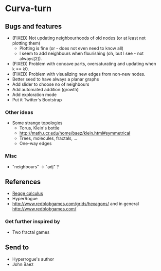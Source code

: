 # Curva-turn

## Bugs and features

* (FIXED) Not updating neighbourhoods of old nodes (or at least not plotting them)
    * Plotting is fine (or - does not even need to know all)
    * I seem to add neighbours when flourishing (oh, but I see - not always[2]).
* (FIXED) Problem with concave parts, oversaturating and updating when k == k0.
* (FIXED) Problem with visualizing new edges from non-new nodes.
* Better seed to have always a planar graphs
* Add slider to choose no of neighbours
* Add automated addition (growth)
* Add exploration mode
* Put it Twitter's Bootstrap

### Other ideas

* Some strange topologies
    * Torus, Klein's bottle 
    * http://math.ucr.edu/home/baez/klein.html#symmetrical
    * Trees, molecules, fractals, ...
    * One-way edges

### Misc

* "neighbours" -> "adj" ?

## References

* [Regge calculus](http://en.wikipedia.org/wiki/Regge_calculus)
* HyperRogue
* http://www.redblobgames.com/grids/hexagons/ and in general http://www.redblobgames.com/

### Get further inspired by

* Two fractal games

## Send to

* Hyperrogue's author
* John Baez

